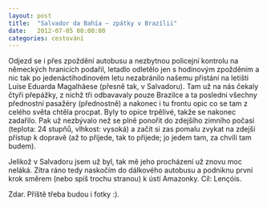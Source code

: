 ```yaml
---
layout: post
title:  "Salvador da Bahía – zpátky v Brazílii"
date:   2012-07-05 00:00:00
categories: cestování
---
```


Odjezd se i přes zpoždění autobusu a nezbytnou policejní kontrolu na německých hranicích podařil, letadlo odletělo jen s hodinovým zpožděním a nic tak po jedenáctihodinovém letu nezabránilo našemu přistání na letišti Luíse Eduarda Magalhãese (přesně tak, v Salvadoru). Tam už na nás čekaly čtyři přepážky, z nichž tři odbavavaly pouze Brazilce a ta posledni všechny přednostní pasažéry (přednostně) a nakonec i tu frontu opic co se tam z celého světa chtěla procpat. Byly to opice trpělivé, takže se nakonec zadařilo. Pak už nezbývalo než se plně ponořit do zdejšího zimního počasí (teplota: 24 stupňů, vlhkost: vysoká) a začít si zas pomalu zvykat na zdejší přístup k dopravě (až to přijede, tak to přijede; jo jedem tam, za chvíli tam budem).

Jelikož v Salvadoru jsem už byl, tak mě jeho procházení už znovu moc neláká. Zítra ráno tedy  naskočím do dálkového autobusu a podniknu první krok směrem (nebo spíš trochu stranou) k ústí Amazonky. Cíl: Lençóis.

Zdar. Příště třeba budou i fotky :).
